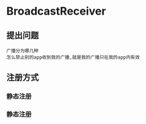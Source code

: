 # BroadcastReceiver

## 提出问题

    广播分为哪几种
    怎么禁止别的app收到我的广播,就是我的广播只在我的app内有效

## 注册方式

### 静态注册


### 静态注册
